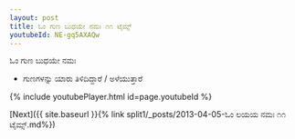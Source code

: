 ```yaml
---
layout: post
title: ಓಂ ಗುಣ ಬುಧಯೇ ನಮಃ ೧೧ ಟೈಮ್ಸ್
youtubeId: NE-gq5AXAQw
---
```

 
 
 ಓಂ ಗುಣ ಬುಧಯೇ ನಮಃ  
 
 -  ಗುಣಗಳನ್ನು ಯಾರು ತಿಳಿದಿದ್ದಾರೆ / ಅಳೆಯುತ್ತಾರೆ 
 
  
 
  
 
 
 
 
 
 


{% include youtubePlayer.html id=page.youtubeId %}
 
[Next]({{ site.baseurl }}{% link  split1/_posts/2013-04-05-ಓಂ ಲಯಯ ನಮಃ ೧೧ ಟೈಮ್ಸ್.md%})
 
